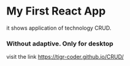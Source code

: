 # My First React App
it shows application of technology CRUD.
### Without adaptive. Only for desktop
visit the link https://tigr-coder.github.io/CRUD/

